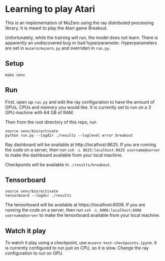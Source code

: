 # Learning to play Atari

This is an implementation of MuZero using the ray distributed processing library. It is meant to play the Atari game Breakout.

Unfortunately, while the training will run, the model does not learn. There is apparently an undiscovered bug or bad hyperparameter. Hyperparameters are set in `muzero/muzero.py` and overriden in `run.py`.

## Setup

```
make venv
```

## Run

First, open up `run.py` and edit the ray configuration to have the amount of GPUs, CPUs and memory you would like. It is currently set to run on a 3 GPU machine with 64 GB of RAM.

Then from the root directory of this repo, run
```
source venv/bin/activate
python run.py --logdir ./results --loglevel error breakout
```

Ray dashboard will be available at http://localhost:8625. If you are running the code on a server, then run `ssh -L 8625:localhost:8625 username@server` to make the dashboard available from your local machine.

Checkpoints will be available in `./results/breakout`.

## Tensorboard

```
source venv/bin/activate
tensorboard --logdir ./results
```

The tensorboard will be available at https://localhost:6006. If you are running the code on a server, then run `ssh -L 6006:localhost:6006 username@server` to make the tensorboard available from your local machine.

## Watch it play

To watch it play using a checkpoint, use `muzero-test-checkpoints.ipynb`. It is currently configured to run just on CPU, so it is slow. Change the ray configuration to run on GPU.
